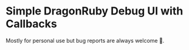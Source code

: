 # Simple DragonRuby Debug UI with Callbacks

Mostly for personal use but bug reports are always welcome 🙂.